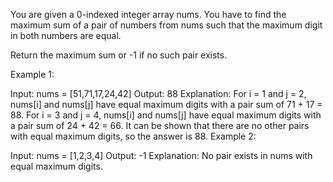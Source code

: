You are given a 0-indexed integer array nums. You have to find the maximum sum of a pair of numbers from nums such that the maximum digit in both numbers are equal.

Return the maximum sum or -1 if no such pair exists.

 

Example 1:

Input: nums = [51,71,17,24,42]
Output: 88
Explanation: 
For i = 1 and j = 2, nums[i] and nums[j] have equal maximum digits with a pair sum of 71 + 17 = 88. 
For i = 3 and j = 4, nums[i] and nums[j] have equal maximum digits with a pair sum of 24 + 42 = 66.
It can be shown that there are no other pairs with equal maximum digits, so the answer is 88.
Example 2:

Input: nums = [1,2,3,4]
Output: -1
Explanation: No pair exists in nums with equal maximum digits.